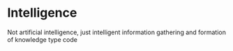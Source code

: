 # Intelligence
Not artificial intelligence, just intelligent information gathering and formation of knowledge type code
